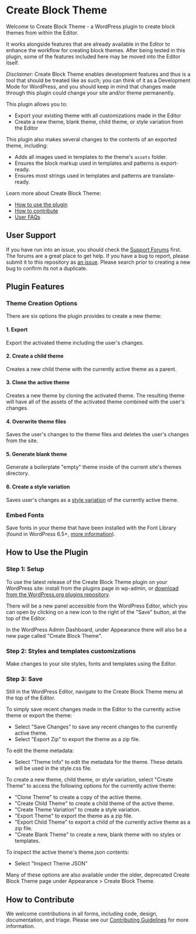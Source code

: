 # Create Block Theme

Welcome to Create Block Theme - a WordPress plugin to create block themes from within the Editor.

It works alongside features that are already available in the Editor to enhance the workflow for creating block themes. After being tested in this plugin, some of the features included here may be moved into the Editor itself.

*Disclaimer:* Create Block Theme enables development features and thus is a tool that should be treated like as such; you can think of it as a Development Mode for WordPress, and you should keep in mind that changes made through this plugin could change your site and/or theme permanently.

This plugin allows you to:

- Export your existing theme with all customizations made in the Editor
- Create a new theme, blank theme, child theme, or style variation from the Editor

This plugin also makes several changes to the contents of an exported theme, including:

- Adds all images used in templates to the theme's `assets` folder.
- Ensures the block markup used in templates and patterns is export-ready.
- Ensures most strings used in templates and patterns are translate-ready.

Learn more about Create Block Theme:

- [How to use the plugin](#how-to-use-the-plugin)
- [How to contribute](#how-to-contribute)
- [User FAQs](https://wordpress.org/plugins/create-block-theme/)

## User Support

If you have run into an issue, you should check the [Support Forums](https://wordpress.org/support/plugin/create-block-theme/) first. The forums are a great place to get help. If you have a bug to report, please submit it to this repository as [an issue](https://github.com/WordPress/create-block-theme/issues). Please search prior to creating a new bug to confirm its not a duplicate.

## Plugin Features

### Theme Creation Options

There are six options the plugin provides to create a new theme:

#### 1. Export

Export the activated theme including the user's changes.

#### 2. Create a child theme

Creates a new child theme with the currently active theme as a parent.

#### 3. Clone the active theme

Creates a new theme by cloning the activated theme. The resulting theme will have all of the assets of the activated theme combined with the user's changes.

#### 4. Overwrite theme files

Saves the user's changes to the theme files and deletes the user's changes from the site.

#### 5. Generate blank theme

Generate a boilerplate "empty" theme inside of the current site's themes directory.

#### 6. Create a style variation

Saves user's changes as a [style variation](https://developer.wordpress.org/themes/advanced-topics/theme-json/#global-styles-variations) of the currently active theme.

### Embed Fonts

Save fonts in your theme that have been installed with the Font Library (found in WordPress 6.5+, [more information](https://wordpress.org/documentation/wordpress-version/version-6-5/#add-and-manage-fonts-across-your-site)).

## How to Use the Plugin

### Step 1: Setup

To use the latest release of the Create Block Theme plugin on your WordPress site: install from the plugins page in wp-admin, or [download from the WordPress.org plugins repository](https://wordpress.org/plugins/create-block-theme).

There will be a new panel accessible from the WordPress Editor, which you can open by clicking on a new icon to the right of the "Save" button, at the top of the Editor.

In the WordPress Admin Dashboard, under Appearance there will also be a new page called "Create Block Theme".

### Step 2: Styles and templates customizations

Make changes to your site styles, fonts and templates using the Editor.

### Step 3: Save

Still in the WordPress Editor, navigate to the Create Block Theme menu at the top of the Editor.

To simply save recent changes made in the Editor to the currently active theme or export the theme:

- Select "Save Changes" to save any recent changes to the currently active theme.
- Select "Export Zip" to export the theme as a zip file.

To edit the theme metadata:

- Select "Theme Info" to edit the metadata for the theme. These details will be used in the style.css file.

To create a new theme, child theme, or style variation, select "Create Theme" to access the following options for the currently active theme:

- "Clone Theme" to create a copy of the active theme.
- "Create Child Theme" to create a child theme of the active theme.
- "Create Theme Variation" to create a style variation.
- "Export Theme" to export the theme as a zip file.
- "Export Child Theme" to export a child of the currently active theme as a zip file.
- "Create Blank Theme" to create a new, blank theme with no styles or templates.

To inspect the active theme's theme.json contents:

- Select "Inspect Theme JSON"

Many of these options are also available under the older, deprecated Create Block Theme page under Appearance > Create Block Theme.

## How to Contribute

We welcome contributions in all forms, including code, design, documentation, and triage. Please see our [Contributing Guidelines](/CONTRIBUTING.md) for more information.
